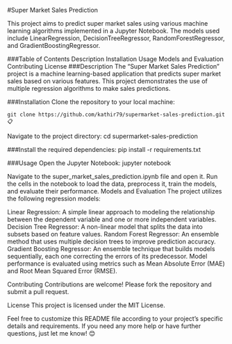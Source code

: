 #Super Market Sales Prediction

This project aims to predict super market sales using various machine learning algorithms implemented in a Jupyter Notebook. The models used include LinearRegression, DecisionTreeRegressor, RandomForestRegressor, and GradientBoostingRegressor.

###Table of Contents
Description
Installation
Usage
Models and Evaluation
Contributing
License
###Description
The “Super Market Sales Prediction” project is a machine learning-based application that predicts super market sales based on various features. This project demonstrates the use of multiple regression algorithms to make sales predictions.

###Installation
Clone the repository to your local machine:

`git clone https://github.com/kathir79/supermarket-sales-prediction.git📋`


Navigate to the project directory:
cd supermarket-sales-prediction

###Install the required dependencies:
pip install -r requirements.txt

###Usage
Open the Jupyter Notebook:
jupyter notebook

Navigate to the super_market_sales_prediction.ipynb file and open it.
Run the cells in the notebook to load the data, preprocess it, train the models, and evaluate their performance.
Models and Evaluation
The project utilizes the following regression models:

Linear Regression: A simple linear approach to modeling the relationship between the dependent variable and one or more independent variables.
Decision Tree Regressor: A non-linear model that splits the data into subsets based on feature values.
Random Forest Regressor: An ensemble method that uses multiple decision trees to improve prediction accuracy.
Gradient Boosting Regressor: An ensemble technique that builds models sequentially, each one correcting the errors of its predecessor.
Model performance is evaluated using metrics such as Mean Absolute Error (MAE) and Root Mean Squared Error (RMSE).

Contributing
Contributions are welcome! Please fork the repository and submit a pull request.

License
This project is licensed under the MIT License.

Feel free to customize this README file according to your project’s specific details and requirements. If you need any more help or have further questions, just let me know! 😊





